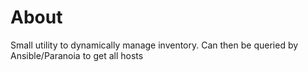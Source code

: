 # About 
Small utility to dynamically manage inventory. Can then be queried by Ansible/Paranoia to get all hosts